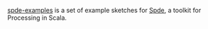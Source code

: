 [spde-examples][se] is a set of example sketches for [Spde][spde], a toolkit for Processing in Scala.

[se]: http://github.com/n8han/spde-examples
[spde]: http://technically.us/spde
